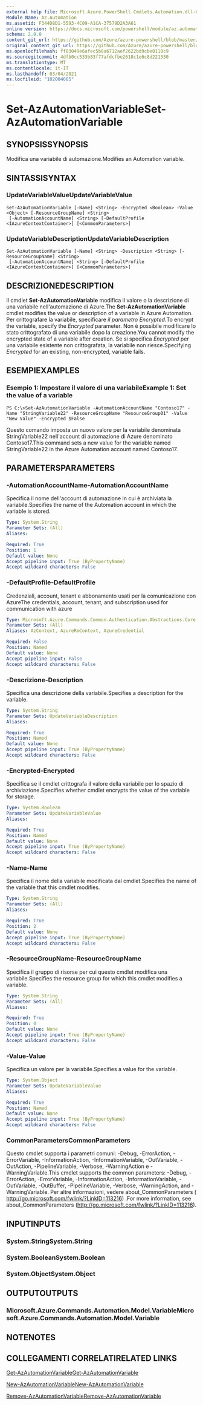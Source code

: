 ```yaml
---
external help file: Microsoft.Azure.PowerShell.Cmdlets.Automation.dll-Help.xml
Module Name: Az.Automation
ms.assetid: F344D8D1-5593-4C09-A1CA-37579D2A3A61
online version: https://docs.microsoft.com/powershell/module/az.automation/set-azautomationvariable
schema: 2.0.0
content_git_url: https://github.com/Azure/azure-powershell/blob/master/src/Automation/Automation/help/Set-AzAutomationVariable.md
original_content_git_url: https://github.com/Azure/azure-powershell/blob/master/src/Automation/Automation/help/Set-AzAutomationVariable.md
ms.openlocfilehash: ff83049e6afec5b0a6712aef2622bd9cbe0110c9
ms.sourcegitcommit: 4dfb0cc533b83f77afdcfbe2618c1e6c8d221330
ms.translationtype: MT
ms.contentlocale: it-IT
ms.lasthandoff: 03/04/2021
ms.locfileid: "102004685"
---
```

# <span data-ttu-id="63cfb-101">Set-AzAutomationVariable</span><span class="sxs-lookup"><span data-stu-id="63cfb-101">Set-AzAutomationVariable</span></span>

## <span data-ttu-id="63cfb-102">SYNOPSIS</span><span class="sxs-lookup"><span data-stu-id="63cfb-102">SYNOPSIS</span></span>
<span data-ttu-id="63cfb-103">Modifica una variabile di automazione.</span><span class="sxs-lookup"><span data-stu-id="63cfb-103">Modifies an Automation variable.</span></span>

## <span data-ttu-id="63cfb-104">SINTASSI</span><span class="sxs-lookup"><span data-stu-id="63cfb-104">SYNTAX</span></span>

### <span data-ttu-id="63cfb-105">UpdateVariableValue</span><span class="sxs-lookup"><span data-stu-id="63cfb-105">UpdateVariableValue</span></span>
```
Set-AzAutomationVariable [-Name] <String> -Encrypted <Boolean> -Value <Object> [-ResourceGroupName] <String>
 [-AutomationAccountName] <String> [-DefaultProfile <IAzureContextContainer>] [<CommonParameters>]
```

### <span data-ttu-id="63cfb-106">UpdateVariableDescription</span><span class="sxs-lookup"><span data-stu-id="63cfb-106">UpdateVariableDescription</span></span>
```
Set-AzAutomationVariable [-Name] <String> -Description <String> [-ResourceGroupName] <String>
 [-AutomationAccountName] <String> [-DefaultProfile <IAzureContextContainer>] [<CommonParameters>]
```

## <span data-ttu-id="63cfb-107">DESCRIZIONE</span><span class="sxs-lookup"><span data-stu-id="63cfb-107">DESCRIPTION</span></span>
<span data-ttu-id="63cfb-108">Il cmdlet **Set-AzAutomationVariable** modifica il valore o la descrizione di una variabile nell'automazione di Azure.</span><span class="sxs-lookup"><span data-stu-id="63cfb-108">The **Set-AzAutomationVariable** cmdlet modifies the value or description of a variable in Azure Automation.</span></span>
<span data-ttu-id="63cfb-109">Per crittografare la variabile, specificare *il parametro Encrypted.*</span><span class="sxs-lookup"><span data-stu-id="63cfb-109">To encrypt the variable, specify the *Encrypted* parameter.</span></span>
<span data-ttu-id="63cfb-110">Non è possibile modificare lo stato crittografato di una variabile dopo la creazione.</span><span class="sxs-lookup"><span data-stu-id="63cfb-110">You cannot modify the encrypted state of a variable after creation.</span></span>
<span data-ttu-id="63cfb-111">Se si specifica *Encrypted* per una variabile esistente non crittografata, la variabile non riesce.</span><span class="sxs-lookup"><span data-stu-id="63cfb-111">Specifying *Encrypted* for an existing, non-encrypted, variable fails.</span></span>

## <span data-ttu-id="63cfb-112">ESEMPI</span><span class="sxs-lookup"><span data-stu-id="63cfb-112">EXAMPLES</span></span>

### <span data-ttu-id="63cfb-113">Esempio 1: Impostare il valore di una variabile</span><span class="sxs-lookup"><span data-stu-id="63cfb-113">Example 1: Set the value of a variable</span></span>
```
PS C:\>Set-AzAutomationVariable -AutomationAccountName "Contoso17" -Name "StringVariable22" -ResourceGroupName "ResourceGroup01" -Value "New Value" -Encrypted $False
```

<span data-ttu-id="63cfb-114">Questo comando imposta un nuovo valore per la variabile denominata StringVariable22 nell'account di automazione di Azure denominato Contoso17.</span><span class="sxs-lookup"><span data-stu-id="63cfb-114">This command sets a new value for the variable named StringVariable22 in the Azure Automation account named Contoso17.</span></span>

## <span data-ttu-id="63cfb-115">PARAMETERS</span><span class="sxs-lookup"><span data-stu-id="63cfb-115">PARAMETERS</span></span>

### <span data-ttu-id="63cfb-116">-AutomationAccountName</span><span class="sxs-lookup"><span data-stu-id="63cfb-116">-AutomationAccountName</span></span>
<span data-ttu-id="63cfb-117">Specifica il nome dell'account di automazione in cui è archiviata la variabile.</span><span class="sxs-lookup"><span data-stu-id="63cfb-117">Specifies the name of the Automation account in which the variable is stored.</span></span>

```yaml
Type: System.String
Parameter Sets: (All)
Aliases:

Required: True
Position: 1
Default value: None
Accept pipeline input: True (ByPropertyName)
Accept wildcard characters: False
```

### <span data-ttu-id="63cfb-118">-DefaultProfile</span><span class="sxs-lookup"><span data-stu-id="63cfb-118">-DefaultProfile</span></span>
<span data-ttu-id="63cfb-119">Credenziali, account, tenant e abbonamento usati per la comunicazione con Azure</span><span class="sxs-lookup"><span data-stu-id="63cfb-119">The credentials, account, tenant, and subscription used for communication with azure</span></span>

```yaml
Type: Microsoft.Azure.Commands.Common.Authentication.Abstractions.Core.IAzureContextContainer
Parameter Sets: (All)
Aliases: AzContext, AzureRmContext, AzureCredential

Required: False
Position: Named
Default value: None
Accept pipeline input: False
Accept wildcard characters: False
```

### <span data-ttu-id="63cfb-120">-Descrizione</span><span class="sxs-lookup"><span data-stu-id="63cfb-120">-Description</span></span>
<span data-ttu-id="63cfb-121">Specifica una descrizione della variabile.</span><span class="sxs-lookup"><span data-stu-id="63cfb-121">Specifies a description for the variable.</span></span>

```yaml
Type: System.String
Parameter Sets: UpdateVariableDescription
Aliases:

Required: True
Position: Named
Default value: None
Accept pipeline input: True (ByPropertyName)
Accept wildcard characters: False
```

### <span data-ttu-id="63cfb-122">-Encrypted</span><span class="sxs-lookup"><span data-stu-id="63cfb-122">-Encrypted</span></span>
<span data-ttu-id="63cfb-123">Specifica se il cmdlet crittografa il valore della variabile per lo spazio di archiviazione.</span><span class="sxs-lookup"><span data-stu-id="63cfb-123">Specifies whether cmdlet encrypts the value of the variable for storage.</span></span>

```yaml
Type: System.Boolean
Parameter Sets: UpdateVariableValue
Aliases:

Required: True
Position: Named
Default value: None
Accept pipeline input: True (ByPropertyName)
Accept wildcard characters: False
```

### <span data-ttu-id="63cfb-124">-Name</span><span class="sxs-lookup"><span data-stu-id="63cfb-124">-Name</span></span>
<span data-ttu-id="63cfb-125">Specifica il nome della variabile modificata dal cmdlet.</span><span class="sxs-lookup"><span data-stu-id="63cfb-125">Specifies the name of the variable that this cmdlet modifies.</span></span>

```yaml
Type: System.String
Parameter Sets: (All)
Aliases:

Required: True
Position: 2
Default value: None
Accept pipeline input: True (ByPropertyName)
Accept wildcard characters: False
```

### <span data-ttu-id="63cfb-126">-ResourceGroupName</span><span class="sxs-lookup"><span data-stu-id="63cfb-126">-ResourceGroupName</span></span>
<span data-ttu-id="63cfb-127">Specifica il gruppo di risorse per cui questo cmdlet modifica una variabile.</span><span class="sxs-lookup"><span data-stu-id="63cfb-127">Specifies the resource group for which this cmdlet modifies a variable.</span></span>

```yaml
Type: System.String
Parameter Sets: (All)
Aliases:

Required: True
Position: 0
Default value: None
Accept pipeline input: True (ByPropertyName)
Accept wildcard characters: False
```

### <span data-ttu-id="63cfb-128">-Value</span><span class="sxs-lookup"><span data-stu-id="63cfb-128">-Value</span></span>
<span data-ttu-id="63cfb-129">Specifica un valore per la variabile.</span><span class="sxs-lookup"><span data-stu-id="63cfb-129">Specifies a value for the variable.</span></span>

```yaml
Type: System.Object
Parameter Sets: UpdateVariableValue
Aliases:

Required: True
Position: Named
Default value: None
Accept pipeline input: True (ByPropertyName)
Accept wildcard characters: False
```

### <span data-ttu-id="63cfb-130">CommonParameters</span><span class="sxs-lookup"><span data-stu-id="63cfb-130">CommonParameters</span></span>
<span data-ttu-id="63cfb-131">Questo cmdlet supporta i parametri comuni: -Debug, -ErrorAction, -ErrorVariable, -InformationAction, -InformationVariable, -OutVariable, -OutAction, -PipelineVariable, -Verbose, -WarningAction e -WarningVariable.</span><span class="sxs-lookup"><span data-stu-id="63cfb-131">This cmdlet supports the common parameters: -Debug, -ErrorAction, -ErrorVariable, -InformationAction, -InformationVariable, -OutVariable, -OutBuffer, -PipelineVariable, -Verbose, -WarningAction, and -WarningVariable.</span></span> <span data-ttu-id="63cfb-132">Per altre informazioni, vedere about_CommonParameters ( http://go.microsoft.com/fwlink/?LinkID=113216) .</span><span class="sxs-lookup"><span data-stu-id="63cfb-132">For more information, see about_CommonParameters (http://go.microsoft.com/fwlink/?LinkID=113216).</span></span>

## <span data-ttu-id="63cfb-133">INPUT</span><span class="sxs-lookup"><span data-stu-id="63cfb-133">INPUTS</span></span>

### <span data-ttu-id="63cfb-134">System.String</span><span class="sxs-lookup"><span data-stu-id="63cfb-134">System.String</span></span>

### <span data-ttu-id="63cfb-135">System.Boolean</span><span class="sxs-lookup"><span data-stu-id="63cfb-135">System.Boolean</span></span>

### <span data-ttu-id="63cfb-136">System.Object</span><span class="sxs-lookup"><span data-stu-id="63cfb-136">System.Object</span></span>

## <span data-ttu-id="63cfb-137">OUTPUT</span><span class="sxs-lookup"><span data-stu-id="63cfb-137">OUTPUTS</span></span>

### <span data-ttu-id="63cfb-138">Microsoft.Azure.Commands.Automation.Model.Variable</span><span class="sxs-lookup"><span data-stu-id="63cfb-138">Microsoft.Azure.Commands.Automation.Model.Variable</span></span>

## <span data-ttu-id="63cfb-139">NOTE</span><span class="sxs-lookup"><span data-stu-id="63cfb-139">NOTES</span></span>

## <span data-ttu-id="63cfb-140">COLLEGAMENTI CORRELATI</span><span class="sxs-lookup"><span data-stu-id="63cfb-140">RELATED LINKS</span></span>

[<span data-ttu-id="63cfb-141">Get-AzAutomationVariable</span><span class="sxs-lookup"><span data-stu-id="63cfb-141">Get-AzAutomationVariable</span></span>](./Get-AzAutomationVariable.md)

[<span data-ttu-id="63cfb-142">New-AzAutomationVariable</span><span class="sxs-lookup"><span data-stu-id="63cfb-142">New-AzAutomationVariable</span></span>](./New-AzAutomationVariable.md)

[<span data-ttu-id="63cfb-143">Remove-AzAutomationVariable</span><span class="sxs-lookup"><span data-stu-id="63cfb-143">Remove-AzAutomationVariable</span></span>](./Remove-AzAutomationVariable.md)


